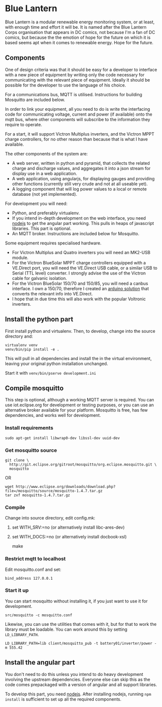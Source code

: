 # Blue Lantern

Blue Lantern is a modular renewable energy monitoring system, or at least, with
enough time and effort it will be. It is named after the Blue Lantern Corps
organisation that appears in DC comics, not because I'm a fan of DC comics,
but because the the emotion of hope for the future on which it is based seems
apt when it comes to renewable energy.
Hope for the future.

## Components

One of design criteria was that it should be easy for a developer to interface
with a new piece of equipment by writing only the code necessary for
communicating with the relevant piece of equipment. Ideally it should be
possible for the developer to use the language of his choice.

For a communications bus, MQTT is utilised. Instructions for building Mosquitto
are included below.

In order to link your equipment, all you need to do is write the interfacing
code for communicating voltage, current and power (if available) onto the mqtt
bus, where other components will subscribe to the information they require
to operate.

For a start, it will support Victron Multiplus inverters, and the Victron
MPPT charge controllers, for no other reason than because that is what I have
available.

The other components of the system are:

* A web server, written in python and pyramid, that collects the related
  charge and discharge values, and aggregates it into a json stream for display
  use in a web application.
* A web application, using angularjs, for displaying gauges and providing other
  functions (currently still very crude and not at all useable yet).
* A logging component that will log power values to a local or remote database
  (not yet implemented).

For development you will need:

* Python, and preferably virtualenv.
* If you intend in-depth development on the web interface, you need
  [nodejs][node] to get the angular part working. This pulls in heaps of
  javascript libraries. This part is optional.
* An MQTT broker. Instructions are included below for Mosquitto.

Some equipment requires specialised hardware.

* For Victron Multiplus and Quatro inverters you will need an MK2-USB module.
* For the Victron BlueSolar MPPT charge controllers equipped with a VE.Direct
  port, you will need the VE.Direct USB cable, or a similar USB to Serial (TTL
  level) converter. I strongly advise the use of the Victron cable for galvanic
  isolation.
* For the Victron BlueSolar 150/70 and 150/85, you will need a canbus
  interface. I own a 150/70, therefore I created an
  [arduino solution][arduino-victron-canbus] that converts the relevant info
  into VE.Direct.
* I hope that in due time this will also work with the popular Voltronic
  inverters.

## Install the python part

First install python and virtualenv. Then, to develop, change into the source
directory and:

    virtualenv venv
    venv/bin/pip install -e .

This will pull in all dependencies and install the in the virtual environment,
leaving your original python installation unchanged.

Start it with `venv/bin/pserve development.ini`

## Compile mosquitto

This step is optional, although a working MQTT server is required. You can use
iot.eclipse.org for development or testing purposes, or you can use an
alternative broker available for your platform. Mosquitto is free, has few
dependencies, and works well for development.

### Install requirements

    sudo apt-get install libwrap0-dev libssl-dev uuid-dev

### Get mosquitto source

    git clone \
      http://git.eclipse.org/gitroot/mosquitto/org.eclipse.mosquitto.git \
      mosquitto

OR

    wget http://www.eclipse.org/downloads/download.php?file=/mosquitto/source/mosquitto-1.4.7.tar.gz
    tar zxf mosquitto-1.4.7.tar.gz

### Compile

Change into source directory, edit config.mk:

1. set WITH_SRV:=no (or alternatively install libc-ares-dev)
2. set WITH_DOCS:=no (or alternatively install docbook-xsl)

    make

### Restrict mqtt to localhost

Edit mosquitto.conf and set:

    bind_address 127.0.0.1

### Start it up

You can start mosquitto without installing it, if you just want to use it for
development.

    src/mosquitto -c mosquitto.conf

Likewise, you can use the utilities that comes with it, but for that to work
the library must be loadable. You can work around this by setting `LD_LIBRARY_PATH`.

    LD_LIBRARY_PATH=lib client/mosquitto_pub -t battery01/inverter/power -m 555.42

## Install the angular part

You don't need to do this unless you intend to do heavy development involving
the upstream dependencies. Everyone else can skip this as the code comes
prepackaged with a version of angular and all support libraries.

To develop this part, you need [nodejs][node]. After installing nodejs,
running `npm install` is sufficient to set up all the required components.

[bower]: http://bower.io
[npm]: https://www.npmjs.org/
[node]: http://nodejs.org
[arduino-victron-canbus]: https://github.com/izak/arduino-victron-canbus
